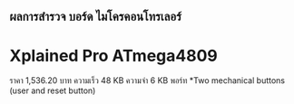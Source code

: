 ## ผลการสำรวจ บอร์ด ไมโครคอนโทรเลอร์

#  Xplained Pro ATmega4809
ราคา 1,536.20 บาท
ความเร็ว 48 KB
ความจำ 6 KB
พอร์ท 
*Two mechanical buttons (user and reset button)


